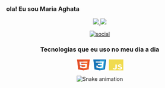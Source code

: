 ### ola! Eu sou Maria Aghata
<div align="center">
  <a href="https://github.com/maag12">
    <img height="150em" src="https://github-readme-stats.vercel.app/api?username=maag12&count_private=true&include_all_commits=true&show_icons=true&theme=radical&hide_border=false&show_owner=true"/>
    <img height="150em" src="https://github-readme-stats.vercel.app/api/top-langs/?username=maag12&theme=radical&hide_border=false&&layout=compact"/>
    
[![social](https://img.shields.io/badge/Instagram-E4405F?style=for-the-badge&logo=instagram&logoColor=white)](https://instagram.com/_aghata_reis)

### Tecnologias que eu uso no meu dia a dia 
   
 <img align="center" alt="Rafa-HTML" height="30" width="40" src="https://raw.githubusercontent.com/devicons/devicon/master/icons/html5/html5-original.svg">
 <img align="center" alt="Rafa-CSS" height="30" width="40" src="https://raw.githubusercontent.com/devicons/devicon/master/icons/css3/css3-original.svg">
 <img align="center" alt="Rafa-Js" height="30" width="40" src="https://raw.githubusercontent.com/devicons/devicon/master/icons/javascript/javascript-plain.svg">
    
    
   <div>
     
![Snake animation](https://github.com/maag12/maag12/blob/output/github-contribution-grid-snake.svg)
     
   </div>
  

